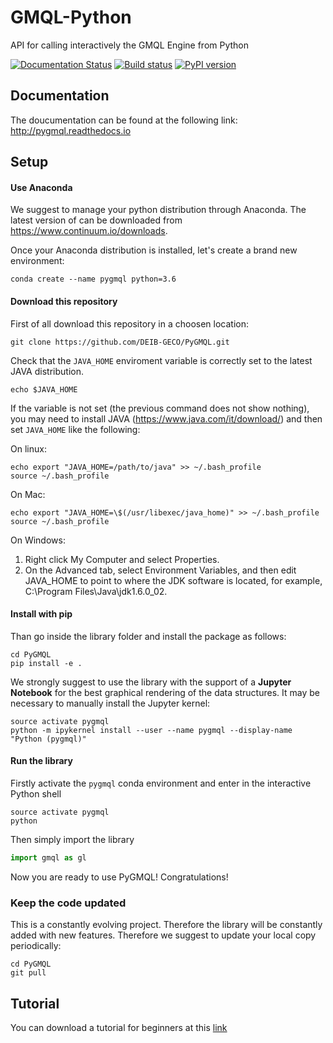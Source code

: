 # GMQL-Python
API for calling interactively the GMQL Engine from Python

[![Documentation Status](https://readthedocs.org/projects/pygmql/badge/?version=latest)](http://pygmql.readthedocs.io/en/latest/?badge=latest)
[![Build status](https://travis-ci.org/DEIB-GECO/PyGMQL.svg?branch=master)](https://travis-ci.org/DEIB-GECO)
[![PyPI version](https://badge.fury.io/py/gmql.svg)](https://badge.fury.io/py/gmql)

## Documentation
The doucumentation can be found at the following link: http://pygmql.readthedocs.io

## Setup

#### Use Anaconda
We suggest to manage your python distribution through Anaconda. 
The latest version of can be downloaded from https://www.continuum.io/downloads.

Once your Anaconda distribution is installed, let's create a brand new environment:
```
conda create --name pygmql python=3.6
```

#### Download this repository
First of all download this repository in a choosen location:
```
git clone https://github.com/DEIB-GECO/PyGMQL.git
```
Check that the `JAVA_HOME` enviroment variable is correctly set to 
the latest JAVA distribution.
```
echo $JAVA_HOME
```
If the variable is not set (the previous command does not show nothing), you may need
to install JAVA (https://www.java.com/it/download/) and then set `JAVA_HOME` like the following:

On linux:
```
echo export "JAVA_HOME=/path/to/java" >> ~/.bash_profile
source ~/.bash_profile
```

On Mac:
```
echo export "JAVA_HOME=\$(/usr/libexec/java_home)" >> ~/.bash_profile
source ~/.bash_profile
```

On Windows:

1. Right click My Computer and select Properties.
2. On the Advanced tab, select Environment Variables, and then 
edit JAVA_HOME to point to where the JDK software is located, 
for example, C:\Program Files\Java\jdk1.6.0_02.

#### Install with pip
Than go inside the library folder and install the package as follows:
```
cd PyGMQL
pip install -e .
```

We strongly suggest to use the library with the support of a **Jupyter Notebook**
for the best graphical rendering of the data structures.
It may be necessary to manually install the Jupyter kernel:
```
source activate pygmql
python -m ipykernel install --user --name pygmql --display-name "Python (pygmql)"
```

#### Run the library
Firstly activate the `pygmql` conda environment and enter in the interactive 
Python shell
```
source activate pygmql
python
```

Then simply import the library
```python
import gmql as gl
```
Now you are ready to use PyGMQL! Congratulations!

### Keep the code updated
This is a constantly evolving project. Therefore the library will be
constantly added with new features. Therefore we suggest to update your
local copy periodically:
```
cd PyGMQL
git pull
```

## Tutorial
You can download a tutorial for beginners at this [link](https://www.dropbox.com/s/48cr8hvuytcufgj/Tutorial_PyGMQL.zip?dl=0) 
